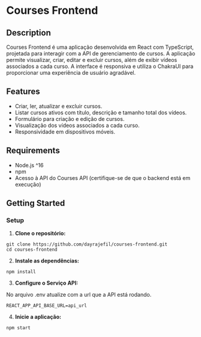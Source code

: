 # Courses Frontend

## Description

Courses Frontend é uma aplicação desenvolvida em React com TypeScript, projetada para interagir com a API de gerenciamento de cursos. A aplicação permite visualizar, criar, editar e excluir cursos, além de exibir vídeos associados a cada curso. A interface é responsiva e utiliza o ChakraUI para proporcionar uma experiência de usuário agradável.

## Features

- Criar, ler, atualizar e excluir cursos.
- Listar cursos ativos com título, descrição e tamanho total dos vídeos.
- Formulário para criação e edição de cursos.
- Visualização dos vídeos associados a cada curso.
- Responsividade em dispositivos móveis.

## Requirements

- Node.js ^16
- npm
- Acesso à API do Courses API (certifique-se de que o backend está em execução)

## Getting Started

### Setup

1. **Clone o repositório:**

  ```
  git clone https://github.com/dayrajefil/courses-frontend.git
  cd courses-frontend
  ```

2. **Instale as dependências:**

  ```
  npm install
  ```

3. **Configure o Serviço API:**

No arquivo .env atualize com a url que a API está rodando.

  ```
  REACT_APP_API_BASE_URL=api_url
  ```

4. **Inicie a aplicação:**

  ```
  npm start
  ```
